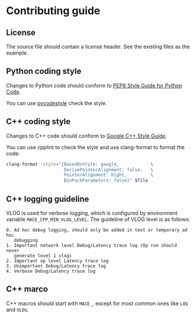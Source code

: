 Contributing guide
==================

License
-------

The source file should contain a license header. See the existing files
as the example.

Python coding style
-------------------

Changes to Python code should conform to [PEP8 Style Guide for Python
Code](https://www.python.org/dev/peps/pep-0008/).

You can use [pycodestyle](ihttps://github.com/PyCQA/pycodestyle) check the style.

C++ coding style
----------------

Changes to C++ code should conform to [Google C++ Style
Guide](https://google.github.io/styleguide/cppguide.html).

You can use cpplint to check the style and use clang-format to format
the code:

```sh
clang-format -style="{BasedOnStyle: google,            \
                      DerivePointerAlignment: false,   \
                      PointerAlignment: Right,         \
                      BinPackParameters: false}" $file
```

C++ logging guideline
---------------------

VLOG is used for verbose logging, which is configured by environment variable
`MACE_CPP_MIN_VLOG_LEVEL`. The guideline of VLOG level is as follows:

```
0. Ad hoc debug logging, should only be added in test or temporary ad hoc
   debugging
1. Important network level Debug/Latency trace log (Op run should never
   generate level 1 vlog)
2. Important op level Latency trace log
3. Unimportant Debug/Latency trace log
4. Verbose Debug/Latency trace log
```

C++ marco
----------
C++ macros should start with `MACE_`, except for most common ones like `LOG`
and `VLOG`.
